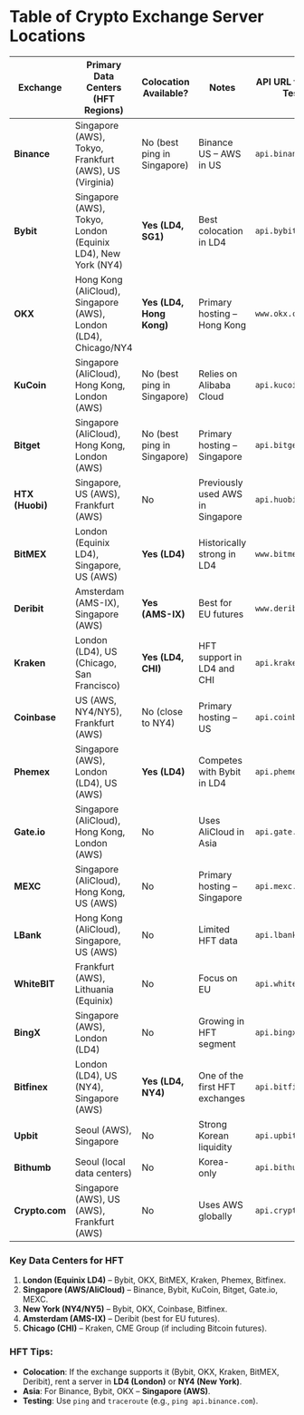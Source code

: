 # Table of Crypto Exchange Server Locations

| Exchange       | Primary Data Centers (HFT Regions)               | Colocation Available?     | Notes                              | API URL for Ping Test          |
|----------------|------------------------------------------------|--------------------------|------------------------------------|-------------------------------|
| **Binance**    | Singapore (AWS), Tokyo, Frankfurt (AWS), US (Virginia) | No (best ping in Singapore) | Binance US – AWS in US             | `api.binance.com`             |
| **Bybit**      | Singapore (AWS), Tokyo, London (Equinix LD4), New York (NY4) | **Yes (LD4, SG1)**       | Best colocation in LD4             | `api.bybit.com`               |
| **OKX**        | Hong Kong (AliCloud), Singapore (AWS), London (LD4), Chicago/NY4 | **Yes (LD4, Hong Kong)** | Primary hosting – Hong Kong        | `www.okx.com`                 |
| **KuCoin**     | Singapore (AliCloud), Hong Kong, London (AWS)   | No (best ping in Singapore) | Relies on Alibaba Cloud           | `api.kucoin.com`              |
| **Bitget**     | Singapore (AliCloud), Hong Kong, London (AWS)   | No (best ping in Singapore) | Primary hosting – Singapore       | `api.bitget.com`              |
| **HTX (Huobi)**| Singapore, US (AWS), Frankfurt (AWS)            | No                       | Previously used AWS in Singapore  | `api.huobi.pro`               |
| **BitMEX**     | London (Equinix LD4), Singapore, US (AWS)       | **Yes (LD4)**            | Historically strong in LD4        | `www.bitmex.com`              |
| **Deribit**    | Amsterdam (AMS-IX), Singapore (AWS)             | **Yes (AMS-IX)**         | Best for EU futures               | `www.deribit.com`             |
| **Kraken**     | London (LD4), US (Chicago, San Francisco)       | **Yes (LD4, CHI)**       | HFT support in LD4 and CHI        | `api.kraken.com`              |
| **Coinbase**   | US (AWS, NY4/NY5), Frankfurt (AWS)              | No (close to NY4)        | Primary hosting – US              | `api.coinbase.com`            |
| **Phemex**     | Singapore (AWS), London (LD4), US (AWS)         | **Yes (LD4)**            | Competes with Bybit in LD4        | `api.phemex.com`              |
| **Gate.io**    | Singapore (AliCloud), Hong Kong, London (AWS)   | No                       | Uses AliCloud in Asia             | `api.gate.io`                 |
| **MEXC**       | Singapore (AliCloud), Hong Kong, US (AWS)       | No                       | Primary hosting – Singapore       | `api.mexc.com`                |
| **LBank**      | Hong Kong (AliCloud), Singapore, US (AWS)       | No                       | Limited HFT data                  | `api.lbank.info`              |
| **WhiteBIT**   | Frankfurt (AWS), Lithuania (Equinix)            | No                       | Focus on EU                       | `api.whitebit.com`            |
| **BingX**      | Singapore (AWS), London (LD4)                   | No                       | Growing in HFT segment            | `api.bingx.com`               |
| **Bitfinex**   | London (LD4), US (NY4), Singapore (AWS)         | **Yes (LD4, NY4)**       | One of the first HFT exchanges    | `api.bitfinex.com`            |
| **Upbit**      | Seoul (AWS), Singapore                          | No                       | Strong Korean liquidity           | `api.upbit.com`               |
| **Bithumb**    | Seoul (local data centers)                      | No                       | Korea-only                        | `api.bithumb.com`             |
| **Crypto.com** | Singapore (AWS), US (AWS), Frankfurt (AWS)      | No                       | Uses AWS globally                 | `api.crypto.com`              |

### **Key Data Centers for HFT**  
1. **London (Equinix LD4)** – Bybit, OKX, BitMEX, Kraken, Phemex, Bitfinex.  
2. **Singapore (AWS/AliCloud)** – Binance, Bybit, KuCoin, Bitget, Gate.io, MEXC.  
3. **New York (NY4/NY5)** – Bybit, OKX, Coinbase, Bitfinex.  
4. **Amsterdam (AMS-IX)** – Deribit (best for EU futures).  
5. **Chicago (CHI)** – Kraken, CME Group (if including Bitcoin futures).  

### **HFT Tips:**  
- **Colocation**: If the exchange supports it (Bybit, OKX, Kraken, BitMEX, Deribit), rent a server in **LD4 (London)** or **NY4 (New York)**.  
- **Asia**: For Binance, Bybit, OKX – **Singapore (AWS)**.  
- **Testing**: Use `ping` and `traceroute` (e.g., `ping api.binance.com`).  
